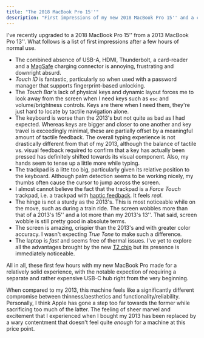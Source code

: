```yaml
---
title: "The 2018 MacBook Pro 15''"
description: "First impressions of my new 2018 MacBook Pro 15'' and a comparison to my 2013 13''"
---
```


I've recently upgraded to a 2018 MacBook Pro 15'' from a 2013 MacBook Pro 13''. What follows is a list of first impressions after a few hours of normal use.

- The combined absence of USB-A, HDMI, Thunderbolt, a card-reader and a [MagSafe](https://en.wikipedia.org/wiki/MagSafe) charging connector is annoying, frustrating and downright absurd.
- *Touch ID* is fantastic, particularly so when used with a password manager that supports fingerprint-based unlocking.
- The *Touch Bar*'s lack of physical keys and dynamic layout forces me to look away from the screen when I need keys such as `esc` and volume/brightness controls. Keys are there when I need them, they're just hard to locate by tactile navigation alone.
- The keyboard is worse than the 2013's but not quite as bad as I had expected. Whereas keys are bigger and closer to one another and key travel is exceedingly minimal, these are partially offset by a meaningful amount of tactile feedback. The overall typing experience is not drastically different from that of my 2013, although the balance of tactile vs. visual feedback required to confirm that a key has actually been pressed has definitely shifted towards its visual component. Also, my hands seem to tense up a little more while typing.
- The trackpad is a litte too big, particularly given its relative position to the keyboard. Although palm detection seems to be working nicely, my thumbs often cause the cursor to jump across the screen.
- I almost cannot believe the fact that the trackpad is a *Force Touch* trackpad, i.e. a trackpad with [haptic feedback](https://en.wikipedia.org/wiki/Haptic_technology). It feels *real*.
- The hinge is not a sturdy as the 2013's. This is most noticeable while on the move, such as during a train ride. The screen wobbles more than that of a 2013's 15'' and a lot more than my 2013's 13''. That said, screen wobble is still pretty good in absolute terms.
- The screen is amazing, crispier than the 2013's and with greater color accuracy. I wasn't expecting *True Tone* to make such a difference.
- The laptop is *fast* and seems free of thermal issues. I've yet to explore all the advantages brought by the new [T2 chip](https://support.apple.com/en-us/HT208862) but its presence is immediately noticeable.

All in all, these first few hours with my new MacBook Pro made for a relatively solid experience, with the notable expection of requiring a separate and rather expensive USB-C hub right from the very beginning. 

When compared to my 2013, this machine feels like a significantly different compromise between thinness/aesthetics and functionality/reliability. Personally, I think Apple has gone a step too far towards the former while sacrificing too much of the latter. The feeling of sheer marvel and excitement that I experienced when I bought my 2013 has been replaced by a wary contentment that doesn't feel quite *enough* for a machine at this price point.